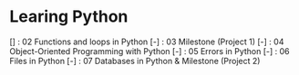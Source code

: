 # Learing Python

[] : 02 Functions and loops in Python
[-] : 03 Milestone (Project 1)
[-] : 04 Object-Oriented Programming with Python
[-] : 05 Errors in Python
[-] : 06 Files in Python
[-] : 07 Databases in Python & Milestone (Project 2)
